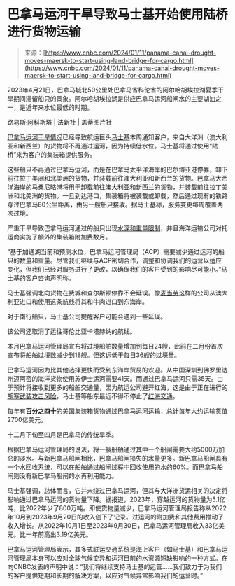 <!--yml

category: 未分类

日期：2024-05-27 14:47:08

-->

# 巴拿马运河干旱导致马士基开始使用陆桥进行货物运输

> 来源：[https://www.cnbc.com/2024/01/11/panama-canal-drought-moves-maersk-to-start-using-land-bridge-for-cargo.html](https://www.cnbc.com/2024/01/11/panama-canal-drought-moves-maersk-to-start-using-land-bridge-for-cargo.html)

2023年4月21日，巴拿马城北50公里处巴拿马省科伦省的阿尔哈胡埃拉湖夏季干旱期间滞留船只的景象。阿尔哈胡埃拉湖是供应巴拿马运河船闸水的主要湖泊之一，是近年来水位最低的时期。

路易斯·阿科斯塔 | 法新社 | 盖蒂图片社

[巴拿马运河干旱情况](https://www.cnbc.com/2023/11/03/panama-canal-drought-hits-new-crisis-level-amid-severe-el-nino.html)已经导致航运巨头[马士基](/quotes/AMKAF/)本周通知客户，来自大洋洲（澳大利亚和新西兰）的货物将不再通过运河，因为持续低水位。马士基将通过使用“陆桥”来为客户的集装箱提供服务。

这些船只不再通过巴拿马运河，而是在巴拿马太平洋海岸的巴尔博亚港停靠，卸下前往拉丁美洲和北美洲的货物，并装载前往澳大利亚和新西兰的货物。巴拿马大西洋海岸的马桑尼略港将用于卸载前往澳大利亚和新西兰的货物，并装载前往拉丁美洲和北美洲的货物。一旦到达港口，集装箱将被装载或卸载，然后通过现有的铁路穿过巴拿马80公里距离，由另一艘船只接收。据马士基称，服务变更每周覆盖两次过境。

严重干旱导致巴拿马运河通过的船只出现[水深和重量限制](https://www.cnbc.com/2023/06/24/us-trade-dominates-panama-canal-traffic-a-drought-is-threatening-it.html)，并且海洋运输公司对托运商实施了额外的集装箱附加费数月。

“基于加通湖当前和预测水位，巴拿马运河管理局（ACP）需要减少通过运河的船只的数量和重量。尽管我们继续与ACP密切合作，调整和协调我们的运营以适应变化，但我们已经对服务进行了更改，以确保我们的客户受到的影响尽可能小。”马士基的客户咨询声明称。

马士基强调北向货物在费城和查尔斯顿停靠不会延误。像[麦当劳](/quotes/MCD/)这样的公司从澳大利亚进口和使用这条航线将其和牛肉进口到东海岸。

对于南行船只，马士基公司提醒客户可能会遇到一些延误。

该公司还取消了运往哥伦比亚卡塔赫纳的航线。

本月巴拿马运河管理局宣布将过境船舶数量增加到每日24艘，此前在二月份首次宣布将船舶过境数减少到18艘。但这远低于每日36艘的过境量。

巴拿马运河因为比其他选择更快而受到东海岸贸易的欢迎。从中国深圳到佛罗里达州迈阿密的海洋货物使用苏伊士运河需要41天。而通过巴拿马运河只需35天。由于预计将接收到更多的船舶交通量，因为航运公司避开红海，这是由于正在进行的[胡塞武装攻击风险](https://www.cnbc.com/2024/01/09/houthi-militias-launch-biggest-attack-to-date-on-merchant-vessels-in-red-sea.html)，马士基等船东最近不得不停止了[红海交通](https://www.cnbc.com/2024/01/02/maersk-halts-red-sea-shipping-until-further-notice-after-houthi-militant-attack.html)。

每年有**百分之四十**的美国集装箱货物通过巴拿马运河运输，总计每年大约运输货值2700亿美元。

十二月下旬至四月是巴拿马的传统旱季。

根据巴拿马运河管理局的说法，将一艘船舶通过其中一个船闸需要大约5000万加仑的淡水。与新巴拿马船闸相比，巴拿马船闸损失的水量更多。新巴拿马船闸具有一个水回收系统，可以在船舶通过船闸过程中回收使用的水的60%。而巴拿马船闸则没有新巴拿马船闸的水再利用能力。

马士基强调，总体而言，它并未绕过巴拿马运河，但其与大洋洲货运相关的决定将影响通过巴拿马运河的货物量下降。据报道，2023年，穿越运河的货物量为5.1亿吨，比2022年少了800万吨。即使货物量减少，巴拿马运河管理局报告称从2022年10月到2023年9月20日的收入创下了记录。过运河的附加费和其他费用推动了收入增长。从2022年10月1日至2023年9月30日，巴拿马运河管理局收入33亿美元。比一年前高出3.19亿美元。

巴拿马运河管理局表示，其多式联运交通系统是海上客户（如马士基）和巴拿马运河管理局本身可以应对全球气候变异和运河目前的水资源短缺影响的一种方式。在向CNBC发表的声明中说：“我们将继续支持马士基的运营……我们致力于为我们的客户提供短期和长期的解决方案，以应对气候异常影响我们的运营时。”
